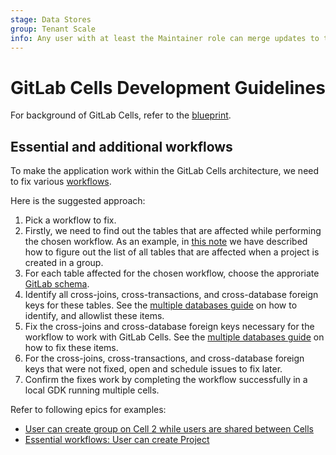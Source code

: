 ```yaml
---
stage: Data Stores
group: Tenant Scale
info: Any user with at least the Maintainer role can merge updates to this content. For details, see https://docs.gitlab.com/ee/development/development_processes.html#development-guidelines-review.
---
```


# GitLab Cells Development Guidelines

For background of GitLab Cells, refer to the [blueprint](../../architecture/blueprints/cells/index.md).

## Essential and additional workflows

To make the application work within the GitLab Cells architecture, we need to fix various
[workflows](../../architecture/blueprints/cells/index.md#2-workflows).

Here is the suggested approach:

1. Pick a workflow to fix.
1. Firstly, we need to find out the tables that are affected while performing the chosen workflow. As an example, in [this note](https://gitlab.com/gitlab-org/gitlab/-/issues/428600#note_1610331742) we have described how to figure out the list of all tables that are affected when a project is created in a group.
1. For each table affected for the chosen workflow, choose the approriate
   [GitLab schema](../database/multiple_databases.md#gitlab-schema).
1. Identify all cross-joins, cross-transactions, and cross-database foreign keys for
   these tables.
   See the [multiple databases guide](../database/multiple_databases.md)
   on how to identify, and allowlist these items.
1. Fix the cross-joins and cross-database foreign keys necessary for the
   workflow to work with GitLab Cells.
   See the [multiple databases guide](../database/multiple_databases.md)
   on how to fix these items.
1. For the cross-joins, cross-transactions, and cross-database foreign keys that
   were not fixed, open and schedule issues to fix later.
1. Confirm the fixes work by completing the workflow successfully in a local
   GDK running multiple cells.

Refer to following epics for examples:

- [User can create group on Cell 2 while users are shared between Cells](https://gitlab.com/groups/gitlab-org/-/epics/9813)
- [Essential workflows: User can create Project](https://gitlab.com/groups/gitlab-org/-/epics/11683)
